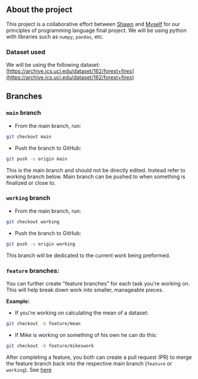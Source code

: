
## About the project

This project is a collaborative effort between [Shawn](https://github.com/toastyplains) and [Myself](https://github.com/michael-kudrik) for our principles of programming language final project. We will be using python with libraries such as `numpy`, `pandas`, etc. 

### Dataset used 

We will be using the following dataset: 
[https://archive.ics.uci.edu/dataset/162/forest+fires](https://archive.ics.uci.edu/dataset/162/forest+fires)

## Branches


### `main` branch

- From the main branch, run:

```bash
git checkout main
```

- Push the branch to GitHub:

```bash
git push -u origin main
```

This is the main branch and should not be directly edited. Instead refer to working branch below. Main branch can be pushed to when something is finalized or close to. 

### `working` branch

- From the main branch, run:

```bash
git checkout working
```

- Push the branch to GitHub:

```bash
git push -u origin working
```

This branch will be dedicated to the current work being preformed.

### `feature` branches:

You can further create "feature branches" for each task you're working on.
This will help break down work into smaller, manageable pieces.

**Example:**

- If you're working on calculating the mean of a dataset:

```bash
git checkout -b feature/mean
```

- If Mike is working on something of his own he can do this:

```bash
git checkout -b feature/mikeswork
```

After completing a feature, you both can create a pull request (PR) to merge the feature branch back into the respective main branch (`feature` or `working`). See [here](https://docs.github.com/en/pull-requests/collaborating-with-pull-requests/proposing-changes-to-your-work-with-pull-requests/creating-a-pull-request#creating-the-pull-request)

